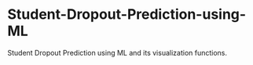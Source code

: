# Student-Dropout-Prediction-using-ML
Student Dropout Prediction using ML and its visualization functions.
